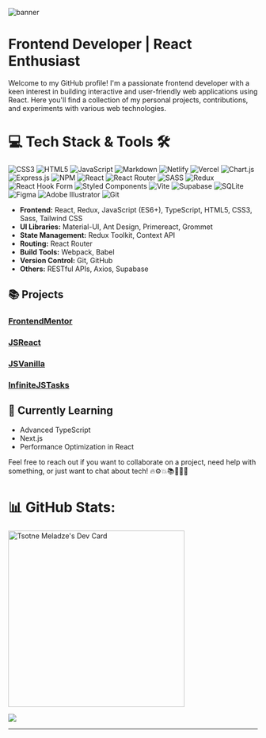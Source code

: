 ![banner](https://github.com/tsotneforester/tsotneforester/assets/79293287/a75b910b-ea20-4f11-af5c-a702cab2c31a)

# Frontend Developer | React Enthusiast

Welcome to my GitHub profile! I'm a passionate frontend developer with a keen interest in building interactive and user-friendly web applications using React. Here you'll find a collection of my personal projects, contributions, and experiments with various web technologies.

# 💻 Tech Stack & Tools 🛠️

![CSS3](https://img.shields.io/badge/css3-%231572B6.svg?style=for-the-badge&logo=css3&logoColor=white) ![HTML5](https://img.shields.io/badge/html5-%23E34F26.svg?style=for-the-badge&logo=html5&logoColor=white) ![JavaScript](https://img.shields.io/badge/javascript-%23323330.svg?style=for-the-badge&logo=javascript&logoColor=%23F7DF1E) ![Markdown](https://img.shields.io/badge/markdown-%23000000.svg?style=for-the-badge&logo=markdown&logoColor=white) ![Netlify](https://img.shields.io/badge/netlify-%23000000.svg?style=for-the-badge&logo=netlify&logoColor=#00C7B7) ![Vercel](https://img.shields.io/badge/vercel-%23000000.svg?style=for-the-badge&logo=vercel&logoColor=white) ![Chart.js](https://img.shields.io/badge/chart.js-F5788D.svg?style=for-the-badge&logo=chart.js&logoColor=white) ![Express.js](https://img.shields.io/badge/express.js-%23404d59.svg?style=for-the-badge&logo=express&logoColor=%2361DAFB) ![NPM](https://img.shields.io/badge/NPM-%23CB3837.svg?style=for-the-badge&logo=npm&logoColor=white) ![React](https://img.shields.io/badge/react-%2320232a.svg?style=for-the-badge&logo=react&logoColor=%2361DAFB) ![React Router](https://img.shields.io/badge/React_Router-CA4245?style=for-the-badge&logo=react-router&logoColor=white) ![SASS](https://img.shields.io/badge/SASS-hotpink.svg?style=for-the-badge&logo=SASS&logoColor=white) ![Redux](https://img.shields.io/badge/redux-%23593d88.svg?style=for-the-badge&logo=redux&logoColor=white) ![React Hook Form](https://img.shields.io/badge/React%20Hook%20Form-%23EC5990.svg?style=for-the-badge&logo=reacthookform&logoColor=white) ![Styled Components](https://img.shields.io/badge/styled--components-DB7093?style=for-the-badge&logo=styled-components&logoColor=white) ![Vite](https://img.shields.io/badge/vite-%23646CFF.svg?style=for-the-badge&logo=vite&logoColor=white) ![Supabase](https://img.shields.io/badge/Supabase-3ECF8E?style=for-the-badge&logo=supabase&logoColor=white) ![SQLite](https://img.shields.io/badge/sqlite-%2307405e.svg?style=for-the-badge&logo=sqlite&logoColor=white) ![Figma](https://img.shields.io/badge/figma-%23F24E1E.svg?style=for-the-badge&logo=figma&logoColor=white) ![Adobe Illustrator](https://img.shields.io/badge/adobe%20illustrator-%23FF9A00.svg?style=for-the-badge&logo=adobe%20illustrator&logoColor=white) ![Git](https://img.shields.io/badge/git-%23F05033.svg?style=for-the-badge&logo=git&logoColor=white)

- **Frontend:** React, Redux, JavaScript (ES6+), TypeScript, HTML5, CSS3, Sass, Tailwind CSS
- **UI Libraries:** Material-UI, Ant Design, Primereact, Grommet
- **State Management:** Redux Toolkit, Context API
- **Routing:** React Router
- **Build Tools:** Webpack, Babel
- **Version Control:** Git, GitHub
- **Others:** RESTful APIs, Axios, Supabase

## 📚 Projects

### [FrontendMentor](https://github.com/tsotneforester/FrontendMentor)

### [JSReact](https://github.com/tsotneforester/JSReact)

### [JSVanilla](https://github.com/tsotneforester/JSVanilla)

### [InfiniteJSTasks](https://github.com/tsotneforester/infiniteJSTasks)

## 🌱 Currently Learning

- Advanced TypeScript
- Next.js
- Performance Optimization in React

<!-- ## 💬 Let's Connect

- [LinkedIn](https://www.linkedin.com/in/yourlinkedin)
- [Twitter](https://twitter.com/yourtwitter)
- [GPXcript](https://gpx.ge) -->

Feel free to reach out if you want to collaborate on a project, need help with something, or just want to chat about tech! 🔥⚙️💥📚🚀👨‍💻

# 📊 GitHub Stats:

<a href="https://app.daily.dev/tsotneforester"><img src="https://api.daily.dev/devcards/v2/IizFMEj0irMWSAcz2lODQ.png?r=8y1&type=default" width="356" alt="Tsotne Meladze's Dev Card"/></a>

![](https://github-readme-stats.vercel.app/api/top-langs/?username=tsotneforester&theme=prussian&hide_border=false&include_all_commits=false&count_private=false&layout=compact)

---

